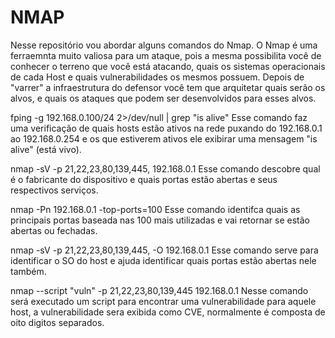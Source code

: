# NMAP

Nesse repositório vou abordar  alguns comandos do Nmap.
O Nmap é uma ferraemnta muito valiosa para um ataque, pois a mesma possibilita você de conhecer o terreno que você está atacando, quais os sistemas operacionais de cada Host e quais vulnerabilidades os mesmos possuem.
Depois de "varrer" a infraestrutura do defensor você tem que arquitetar quais serão os alvos, e quais os ataques que podem ser desenvolvidos para esses alvos. 


fping -g 192.168.0.100/24 2>/dev/null | grep "is alive" 
Esse comando faz uma verificação de quais hosts estão ativos na rede 
puxando do 192.168.0.1 ao 192.168.0.254 e os que estiverem ativos ele exibirar uma mensagem "is alive" (está vivo).

nmap -sV -p 21,22,23,80,139,445, 192.168.0.1 
Esse comando descobre qual é o fabricante do dispositivo e quais portas estão abertas e seus respectivos serviços. 

nmap -Pn 192.168.0.1 -top-ports=100
Esse comando identifca quais as principais portas baseada nas 100 mais utilizadas e vai retornar se estão abertas ou fechadas. 

nmap -sV -p 21,22,23,80,139,445, -O 192.168.0.1 
Esse comando serve para identificar o SO do host e ajuda identificar quais portas estão abertas nele também. 

nmap --script "vuln" -p 21,22,23,80,139,445  192.168.0.1
Nesse comando será executado um script para encontrar uma vulnerabilidade para aquele host, a vulnerabilidade sera exibida como CVE, normalmente é composta de oito digitos separados.

